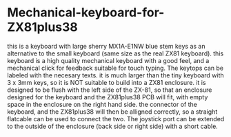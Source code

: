 # Mechanical-keyboard-for-ZX81plus38
this is a keyboard with large sherry MX1A-E1NW blue stem keys as an alternative to the small keyboard (same size as the real ZX81 keyboard).
this keyboard is a high quality mechanical keyboard with a good feel, and a mechanical click for feedback suitable for touch typing.
The keytops can be labeled with the necesary texts.
it is much larger than the tiny keyboard with 3 x 3mm keys, so it is NOT suitable to build into a ZX81 enclosure.
it is designed to be flush with the left side of the ZX-81, so that an enclosure designed for the keyboard and the ZX81plus38 PCB will fit, with empty space in the enclosure on the right hand side.
the connector of the keyboard, and the ZX81plus38 will then be alligned correctly, so a straight flatcable can be used to connect the two.
The joystick port can be extended to the outside of the enclosure (back side or right side) with a short cable.
